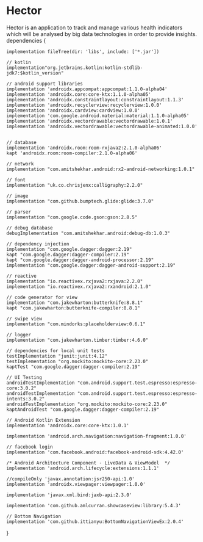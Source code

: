 # Hector
Hector is an application to track and manage various health indicators which will be analysed by big data technologies in order to provide insights.
dependencies {

    implementation fileTree(dir: 'libs', include: ['*.jar'])

    // kotlin
    implementation"org.jetbrains.kotlin:kotlin-stdlib-jdk7:$kotlin_version"

    // android support libraries
    implementation 'androidx.appcompat:appcompat:1.1.0-alpha04'
    implementation 'androidx.core:core-ktx:1.1.0-alpha05'
    implementation 'androidx.constraintlayout:constraintlayout:1.1.3'
    implementation 'androidx.recyclerview:recyclerview:1.0.0'
    implementation 'androidx.cardview:cardview:1.0.0'
    implementation 'com.google.android.material:material:1.1.0-alpha05'
    implementation 'androidx.vectordrawable:vectordrawable:1.0.1'
    implementation 'androidx.vectordrawable:vectordrawable-animated:1.0.0'


    // database
    implementation 'androidx.room:room-rxjava2:2.1.0-alpha06'
    kapt 'androidx.room:room-compiler:2.1.0-alpha06'

    // network
    implementation "com.amitshekhar.android:rx2-android-networking:1.0.1"

    // font
    implementation "uk.co.chrisjenx:calligraphy:2.2.0"

    // image
    implementation "com.github.bumptech.glide:glide:3.7.0"

    // parser
    implementation "com.google.code.gson:gson:2.8.5"

    // debug database
    debugImplementation "com.amitshekhar.android:debug-db:1.0.3"

    // dependency injection
    implementation "com.google.dagger:dagger:2.19"
    kapt "com.google.dagger:dagger-compiler:2.19"
    kapt "com.google.dagger:dagger-android-processor:2.19"
    implementation "com.google.dagger:dagger-android-support:2.19"

    // reactive
    implementation "io.reactivex.rxjava2:rxjava:2.2.0"
    implementation "io.reactivex.rxjava2:rxandroid:2.1.0"

    // code generator for view
    implementation "com.jakewharton:butterknife:8.8.1"
    kapt "com.jakewharton:butterknife-compiler:8.8.1"

    // swipe view
    implementation "com.mindorks:placeholderview:0.6.1"

    // logger
    implementation "com.jakewharton.timber:timber:4.6.0"

    // dependencies for local unit tests
    testImplementation "junit:junit:4.12"
    testImplementation "org.mockito:mockito-core:2.23.0"
    kaptTest "com.google.dagger:dagger-compiler:2.19"

    // UI Testing
    androidTestImplementation "com.android.support.test.espresso:espresso-core:3.0.2"
    androidTestImplementation "com.android.support.test.espresso:espresso-intents:3.0.2"
    androidTestImplementation "org.mockito:mockito-core:2.23.0"
    kaptAndroidTest "com.google.dagger:dagger-compiler:2.19"

    // Android Kotlin Extension
    implementation 'androidx.core:core-ktx:1.0.1'

    implementation 'android.arch.navigation:navigation-fragment:1.0.0'

    // facebook login
    implementation 'com.facebook.android:facebook-android-sdk:4.42.0'

    /* Android Architecture Component - LiveData & ViewModel  */
    implementation 'android.arch.lifecycle:extensions:1.1.1'

    //compileOnly 'javax.annotation:jsr250-api:1.0'
    implementation 'androidx.viewpager:viewpager:1.0.0'

    implementation 'javax.xml.bind:jaxb-api:2.3.0'

    implementation 'com.github.amlcurran.showcaseview:library:5.4.3'

    // Bottom Navigation
    implementation 'com.github.ittianyu:BottomNavigationViewEx:2.0.4'

}
